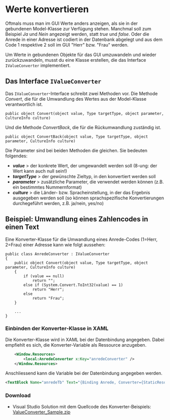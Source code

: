 # Werte konvertieren

Oftmals muss man im GUI Werte anders  anzeigen, als sie in der gebundenen Model-Klasse zur Verfügung stehen. Manchmal soll zum Beispiel _Ja_ und _Nein_ angezeigt werden, statt _true_ und _false_. Oder die Anrede in einer Adresse ist codiert in der Datenbank abgelegt und aus dem Code 1 respektive 2 soll im GUI "Herr" bzw. "Frau" werden. 

Um Werte in gebundenen Objekte für das GUI umzuwandeln und wieder zurückzuwandeln, musst du eine Klasse erstellen, die das Interface `IValueConverter` implementiert.

## Das Interface `IValueConverter`

Das `IValueConverter`-Interface schreibt zwei Methoden vor. Die Methode _Convert_, die für die Umwandlung des Wertes aus der Model-Klasse verantwortlich ist.

```CSharp
public object Convert(object value, Type targetType, object parameter, CultureInfo culture) 
```

Und die Methode _ConvertBack_, die für die Rückumwandlung zuständig ist. 

```CSharp
public object ConvertBack(object value, Type targetType, object parameter, CultureInfo culture)
```

Die Parameter sind bei beiden Methoden die gleichen. Sie bedeuten folgendes: 

* **_value_** > der konkrete Wert, der umgewandelt werden soll (8-ung: der Wert kann auch null sein!) 
* **_targetType_** > der gewünschte Zieltyp, in den konvertiert werden soll
* **_parameter_** > zusätzliche Parameter, die verwendet werden können (z.B. ein bestimmtes Nummernformat)
* **_culture_** > die Länder- bzw. Spracheinstellung, in der das Ergebnis ausgegeben werden soll (so können sprachspezifische Konvertierungen durchegeführt werden, z.B. ja/nein, yes/no) 

## Beispiel: Umwandlung eines Zahlencodes in einen Text

Eine Konverter-Klasse für die Umwandlung eines Anrede-Codes (1=Herr, 2=Frau) einer Adresse kann wie folgt aussehen: 

```CSharp
public class AnredeConverter : IValueConverter
{
    public object Convert(object value, Type targetType, object parameter, CultureInfo culture)
    {
        if (value == null)
            return "";
        else if (System.Convert.ToInt32(value) == 1)
            return "Herr";
        else
            return "Frau";
    }

    ...
}
```

### Einbinden der Konverter-Klasse in XAML

Die Konverter-Klasse wird in XAML bei der Datenbindung angegeben. Dabei empfiehlt es sich, die Konverter-Variable als Ressource anzugeben. 

```XML
    <Window.Resources>
        <local:AnredeConverter x:Key="anredeConverter" />
    </Window.Resources>

```

Anschliessend kann die Variable bei der Datenbindung angegeben werden.

```XML
<TextBlock Name="anredeTb" Text="{Binding Anrede, Converter={StaticResource ResourceKey=anredeConverter}}" />
```

### Download

* Visual Studio Solution mit dem Quellcode des Konverter-Beispiels: [ValueConverter_Sample.zip](res/ValueConverter_Sample.zip)  

<!--

## MultiValueConverter

Erklären von: 

* MultiValueConverter


* Aufgabe: `UpperCaseConverter` (Schrödinger Seite 609) 
* optional das `VisibilityControl` einführen (kann über NuGet geholt werden -> Schrödinger, Seite 612)
-->